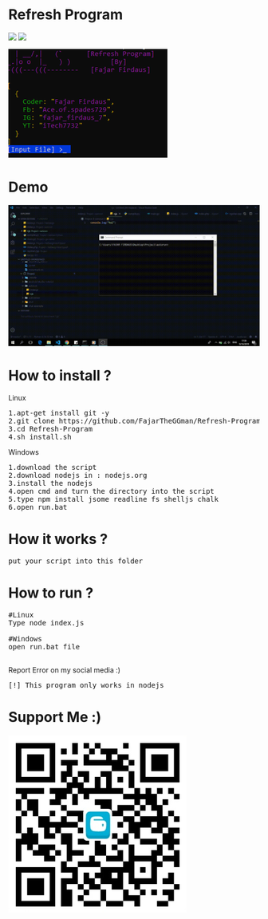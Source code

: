 # Refresh Program

![](https://img.shields.io/badge/Version-1.0-lime) ![](https://img.shields.io/badge/Copyright-2019-red)

![](https://github.com/FajarTheGGman/Refresh-Program/blob/master/.media/ss.PNG)

# Demo

![](https://github.com/FajarTheGGman/Refresh-Program/blob/master/.media/ss.gif)



# How to install ?

<P>Linux</p>
<pre>
1.apt-get install git -y
2.git clone https://github.com/FajarTheGGman/Refresh-Program
3.cd Refresh-Program
4.sh install.sh
</pre>

<p>Windows</p>
<pre>
1.download the script
2.download nodejs in : nodejs.org
3.install the nodejs
4.open cmd and turn the directory into the script
5.type npm install jsome readline fs shelljs chalk
6.open run.bat
</pre>

# How it works ? 

<pre>
put your script into this folder
</pre>

# How to run ?

<pre>
#Linux
Type node index.js

#Windows
open run.bat file

</pre>

</pre>
Report Error on my social media :)
</pre>

<pre>
[!] This program only works in nodejs 
</pre>

# Support Me :)
![donate](https://raw.githubusercontent.com/FajarTheGGman/F-Tools/master/.images/donate.jpeg)

